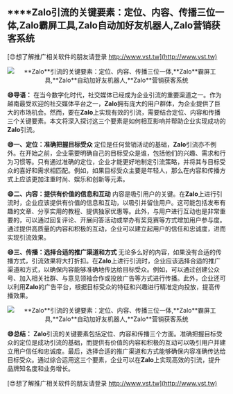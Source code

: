 ## ****Zalo**引流的关键要素：定位、内容、传播三位一体,**Zalo**霸屏工具,**Zalo**自动加好友机器人,**Zalo**营销获客系统**

[😍想了解推广相关软件的朋友请登录 http://www.vst.tw](http://www.vst.tw)

 <center><img src="https://vst.tw/MP4/tuiguang/png/1.png" alt="**Zalo**引流的关键要素：定位、内容、传播三位一体,**Zalo**霸屏工具,**Zalo**自动加好友机器人,**Zalo**营销获客系统"></center>

**😄导语：**
在当今数字化时代，社交媒体已经成为企业引流的重要渠道之一。作为越南最受欢迎的社交媒体平台之一，**Zalo**拥有庞大的用户群体，为企业提供了巨大的市场机会。然而，要在**Zalo**上实现有效的引流，需要结合定位、内容和传播三个关键要素。本文将深入探讨这三个要素是如何相互影响并帮助企业实现成功的**Zalo**引流。

**😄一、定位：准确把握目标受众**
定位是任何营销活动的基础，**Zalo**引流亦不例外。在开始之前，企业需要明确自己的目标受众是谁，包括他们的兴趣、需求和行为习惯等。只有通过准确的定位，企业才能更好地制定引流策略，并将其与目标受众的喜好和需求相匹配。例如，如果目标受众主要是年轻人，那么在内容和传播方式上应该更加注重时尚、娱乐和创新等元素。

**😄二、内容：提供有价值的信息和互动**
内容是吸引用户的关键。在**Zalo**上进行引流时，企业应该提供有价值的信息和互动，以吸引并留住用户。这可能包括发布有趣的文章、分享实用的教程、提供独家优惠等。此外，与用户进行互动也是非常重要的，可以通过回复评论、开展问答活动或举办有奖竞赛等方式增加用户参与度。通过提供高质量的内容和积极的互动，企业可以建立起用户的信任和忠诚度，进而实现引流效果。

**😄三、传播：选择合适的推广渠道和方式**
无论多么好的内容，如果没有合适的传播方式，引流效果将大打折扣。在**Zalo**上进行引流时，企业应该选择合适的推广渠道和方式，以确保内容能够准确地传达给目标受众。例如，可以通过创建公众号、加入相关社群、与意见领袖合作或投放广告等方式进行传播。此外，企业还可以利用**Zalo**的广告平台，根据目标受众的特征和兴趣进行精准定向投放，提高传播效果。

 <center><img src="https://vst.tw/MP4/tuiguang/png/0.png" alt="**Zalo**引流的关键要素：定位、内容、传播三位一体,**Zalo**霸屏工具,**Zalo**自动加好友机器人,**Zalo**营销获客系统"></center>

**😄总结：**
**Zalo**引流的关键要素包括定位、内容和传播三个方面。准确把握目标受众的定位是成功引流的基础，而提供有价值的内容和积极的互动可以吸引用户并建立用户信任和忠诚度。最后，选择合适的推广渠道和方式能够确保内容准确传达给目标受众。通过综合运用这三个要素，企业可以在**Zalo**上实现高效的引流，提升品牌知名度和业务增长。

[😍想了解推广相关软件的朋友请登录 http://www.vst.tw](http://www.vst.tw)



